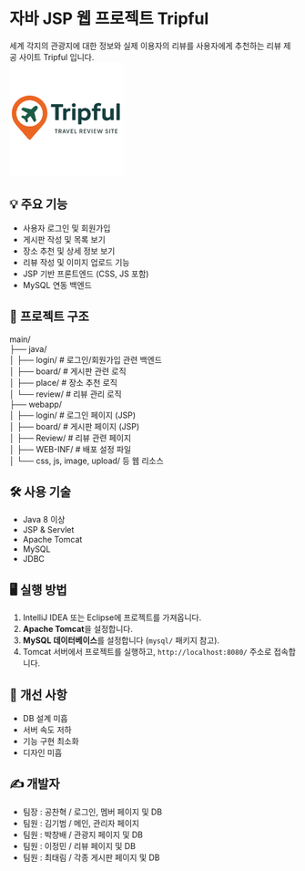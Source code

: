 # 자바 JSP 웹 프로젝트 Tripful

세계 각지의 관광지에 대한 정보와 실제 이용자의 리뷰를 사용자에게 추천하는 리뷰 제공 사이트 Tripful 입니다. \
<img src="./TripFul_Project/src/main/webapp/image/tripful_logo.png" alt="크기를 조절한 이미지" width="200">

## 💡 주요 기능

- 사용자 로그인 및 회원가입
- 게시판 작성 및 목록 보기
- 장소 추천 및 상세 정보 보기
- 리뷰 작성 및 이미지 업로드 기능
- JSP 기반 프론트엔드 (CSS, JS 포함)
- MySQL 연동 백엔드

## 📁 프로젝트 구조

main/ \
├── java/ \
│ ├── login/ # 로그인/회원가입 관련 백엔드 \
│ ├── board/ # 게시판 관련 로직 \
│ ├── place/ # 장소 추천 로직 \
│ └── review/ # 리뷰 관리 로직 \
├── webapp/ \
│ ├── login/ # 로그인 페이지 (JSP) \
│ ├── board/ # 게시판 페이지 (JSP) \
│ ├── Review/ # 리뷰 관련 페이지 \
│ ├── WEB-INF/ # 배포 설정 파일 \
│ └── css, js, image, upload/ 등 웹 리소스

## 🛠️ 사용 기술

- Java 8 이상
- JSP & Servlet
- Apache Tomcat
- MySQL
- JDBC

## 🖥️ 실행 방법

1. IntelliJ IDEA 또는 Eclipse에 프로젝트를 가져옵니다.
2. **Apache Tomcat**을 설정합니다.
3. **MySQL 데이터베이스**를 설정합니다 (`mysql/` 패키지 참고).
4. Tomcat 서버에서 프로젝트를 실행하고, `http://localhost:8080/` 주소로 접속합니다.

## 🧪 개선 사항

- DB 설계 미흡
- 서버 속도 저하
- 기능 구현 최소화
- 디자인 미흡

## ✍️ 개발자

- 팀장 : 공찬혁 / 로그인, 멤버 페이지 및 DB 
- 팀원 : 김기범 / 메인, 관리자 페이지 
- 팀원 : 박창배 / 관광지 페이지 및 DB 
- 팀원 : 이정민 / 리뷰 페이지 및 DB 
- 팀원 : 최태림 / 각종 게시판 페이지 및 DB 


